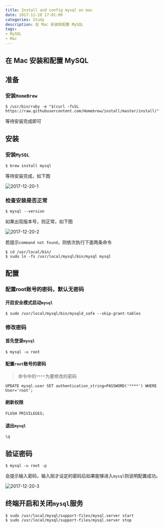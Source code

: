 ```yaml
---
title: Install and config mysql on mac
date: 2017-12-20 17:01:00
categories: Study
description: 在 Mac 安装和配置 MySQL
tags:
- MySQL
- Mac
---
```


## 在 Mac 安装和配置 MySQL
<!--more-->

## 准备
### 安装`HomeBrew`
```
$ /usr/bin/ruby -e "$(curl -fsSL https://raw.githubusercontent.com/Homebrew/install/master/install)"
```

等待安装完成即可

## 安装
### 安装`MySQL`
```
$ brew install mysql
```

等待安装完成，如下图

![2017-12-20-1](http://ovefvi4g3.bkt.clouddn.com/2017-12-20-1.png)

### 检查安装是否正常
```
$ mysql --version
```

如果出现版本号，则正常，如下图

![2017-12-20-2](http://ovefvi4g3.bkt.clouddn.com/2017-12-20-2.png)

若提示`command not found`，则依次执行下面两条命令

```
$ cd /usr/local/bin/
$ sudo ln -fs /usr/local/mysql/bin/mysql mysql
```

## 配置
### 配置root账号的密码，默认无密码
#### 开启安全模式启动`mysql`
```
$ sudo /usr/local/mysql/bin/mysqld_safe --skip-grant-tables
```

### 修改密码
#### 首先登录`mysql`
```
$ mysql -u root
```

#### 配置`root`账号的密码
> 命令中的`****`为要修改的密码

```
UPDATE mysql.user SET authentication_string=PASSWORD('****') WHERE User='root';
```

#### 刷新权限
```
FLUSH PRIVILEGES;
```

#### 退出`mysql`
```
\q
```

## 验证密码
```
$ mysql -u root -p
```

会提示输入密码，输入刚才设定的密码后如果能够进入`mysql`则说明配置成功。

![2017-12-20-3](http://ovefvi4g3.bkt.clouddn.com/2017-12-20-3.png)

## 终端开启和关闭`mysql`服务
```
$ sudo /usr/local/mysql/support-files/mysql.server start
$ sudo /usr/local/mysql/support-files/mysql.server stop
```

